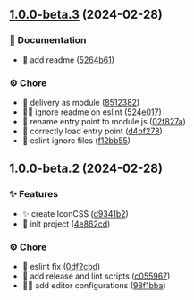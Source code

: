 

## [1.0.0-beta.3](https://github.com/AngeloSchulerPiletti/astro-vue-icon/compare/1.0.0-beta.2...1.0.0-beta.3) (2024-02-28)


### 📂 Documentation

* :memo: add readme ([5264b61](https://github.com/AngeloSchulerPiletti/astro-vue-icon/commit/5264b61c69142ca39ba74b3926f3111dad044b38))


### ⚙️ Chore

* :rocket: delivery as module ([8512382](https://github.com/AngeloSchulerPiletti/astro-vue-icon/commit/85123825a82bbbb2ea729f9a106c57918a3b37c7))
* :technologist: ignore readme on eslint ([524e017](https://github.com/AngeloSchulerPiletti/astro-vue-icon/commit/524e0171c56b21d6cebd78fa3e062acdd3703a37))
* :truck: rename entry point to module js ([02f827a](https://github.com/AngeloSchulerPiletti/astro-vue-icon/commit/02f827a50dbc1d89c4920bfbb131517300c55618))
* :wrench: correctly load entry point ([d4bf278](https://github.com/AngeloSchulerPiletti/astro-vue-icon/commit/d4bf2789c9d1c634d7b5fd28fa25e4f2d4b9f53a))
* :wrench: eslint ignore files ([f12bb55](https://github.com/AngeloSchulerPiletti/astro-vue-icon/commit/f12bb55b8fe4c1b765c71b7d671e3c83c89272b6))

## 1.0.0-beta.2 (2024-02-28)


### ✨ Features

* :sparkles: create IconCSS ([d9341b2](https://github.com/AngeloSchulerPiletti/astro-vue-icon/commit/d9341b2b841352748c8f297afd4f00a6f1dda848))
* :tada: init project ([4e862cd](https://github.com/AngeloSchulerPiletti/astro-vue-icon/commit/4e862cd497d323a2221c9e86b04334bb28304d68))


### ⚙️ Chore

* :art: eslint fix ([0df2cbd](https://github.com/AngeloSchulerPiletti/astro-vue-icon/commit/0df2cbd2ae8932867bb8c6e2566db61d985468cc))
* :hammer: add release and lint scripts ([c055967](https://github.com/AngeloSchulerPiletti/astro-vue-icon/commit/c05596704ac48cc5ea92d5b5d9c04bd2159d9e83))
* :technologist: add editor configurations ([98f1bba](https://github.com/AngeloSchulerPiletti/astro-vue-icon/commit/98f1bba7e019faf6e117090bfe347234a4f77e1b))
